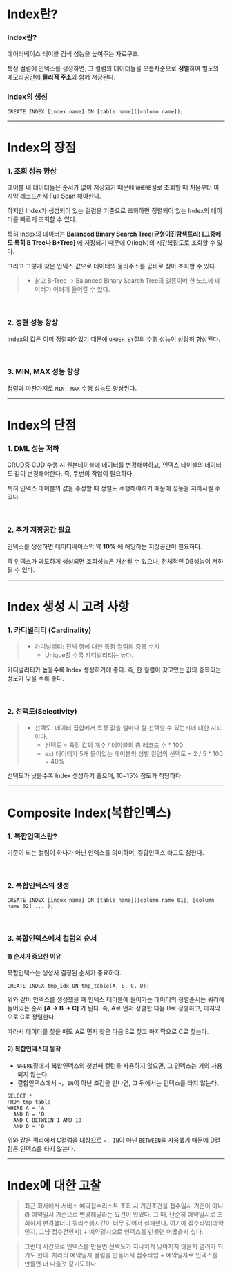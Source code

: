 # Index란?
### Index란?
 데이터베이스 테이블 검색 성능을 높여주는 자료구조.

특정 컬럼에 인덱스를 생성하면, 그 컬럼의 데이터들을 오름차순으로 **정렬**하여 별도의 메모리공간에 **물리적 주소**와 함께 저장된다.
<br>

### Index의 생성

``` 
CREATE INDEX [index name] ON [table name]([column name]);
```

<hr>

# Index의 장점

### 1. 조회 성능 향상

테이블 내 데이터들은 순서가 없이 저장되기 때문에 `WHERE`절로 조회할 때 처음부터 마지막 레코드까지 Full Scan 해야한다.

하지만 Index가 생성되어 있는 컬럼을 기준으로 조회하면 정렬되어 있는 Index의 데이터를 빠르게 조회할 수 있다.

특히 Index의 데이터는 **Balanced Binary Search Tree(균형이진탐색트리) [그중에도 특히 B Tree나 B+Tree]** 에 저장되기 때문에 O(logN)의 시간복잡도로 조회할 수 있다. 

그리고 그렇게 찾은 인덱스 값으로 데이터의 물리주소를 곧바로 찾아 조회할 수 있다.


> - 참고
>  B-Tree -> Balanced Binary Search Tree의 일종이며 한 노드에 데이터가 여러개 들어갈 수 있다.

<br>

### 2. 정렬 성능 향상

Index의 값은 이미 정렬되어있기 때문에 `ORDER BY`절의 수행 성능이 상당히 향상된다.

<br>

### 3. MIN, MAX 성능 향상
정렬과 마찬가지로 `MIN, MAX` 수행 성능도 향상된다.


<hr>

# Index의 단점

### 1. DML 성능 저하
CRUD중 CUD 수행 시 원본테이블에 데이터를 변경해야하고, 인덱스 테이블의 데이터도 같이 변경해야한다. 즉, 두번의 작업이 필요하다.

특히 인덱스 테이블의 값을 수정할 때 정렬도 수행해야하기 때문에 성능을 저하시킬 수 있다.

<br>

### 2. 추가 저장공간 필요

인덱스를 생성하면 데이터베이스의 약 **10%** 에 해당하는 저장공간이 필요하다.

즉 인덱스가 과도하게 생성되면 조회성능은 개선될 수 있으나, 전체적인 DB성능이 저하될 수 있다.

<hr>

# Index 생성 시 고려 사항

### 1. 카디널리티 (Cardinality)

> * 카디널리티: 전체 행에 대한 특정 컬럼의 중복 수치
>    - Unique할 수록 카디널리티는 높다.

카디널리티가 높을수록 Index 생성하기에 좋다. 즉, 한 컬럼이 갖고있는 값의 중복되는 정도가 낮을 수록 좋다.

<br>

### 2. 선택도(Selectivity)

> * 선택도: 데이터 집합에서 특정 값을 얼마나 잘 선택할 수 있는지에 대한 지표이다.
>    - 선택도 = 특정 값의 개수 / 테이블의 총 레코드 수 * 100
>    - ex) 데이터가 5개 들어있는 테이블의 성별 컬럼의 선택도 = 2 / 5 * 100 = 40%

선택도가 낮을수록 Index 생성하기 좋으며, 10~15% 정도가 적당하다.

<hr>

# Composite Index(복합인덱스)

### 1. 복합인덱스란?
 기준이 되는 컬럼이 하나가 아닌 인덱스를 의미하며, 결합인덱스 라고도 칭한다.

<br>

### 2. 복합인덱스의 생성

``` 
CREATE INDEX [index name] ON [table name]([column name 01], [column name 02] ... );
```

<br>

### 3. 복합인덱스에서 컬럼의 순서

#### 1) 순서가 중요한 이유
복합인덱스는 생성시 결정된 순서가 중요하다.

`CREATE INDEX tmp_idx ON tmp_table(A, B, C, D);`

위와 같이 인덱스를 생성했을 때 인덱스 테이블에 들어가는 데이터의 정렬순서는 쿼리에 들어있는 순서 **[A -> B -> C]** 가 된다.
즉, A로 먼저 정렬한 다음 B로 정렬하고, 마지막으로 C로 정렬한다.

따라서 데이터를 찾을 때도 A로 먼저 찾은 다음 B로 찾고 마지막으로 C로 찾는다.
<br>

#### 2) 복합인덱스의 동작
- `WHERE`절에서 복합인덱스의 첫번째 컬럼을 사용하지 않으면, 그 인덱스는 거의 사용되지 않는다.
- 결합인덱스에서 `=, IN`이 아닌 조건을 만나면, 그 뒤에서는 인덱스를 타지 않는다.
```
SELECT *
FROM tmp_table
WHERE A = 'A'
  AND B = 'B'
  AND C BETWEEN 1 AND 10
  AND D = 'D'
```
위와 같은 쿼리에서 C컬럼을 대상으로 `=, IN`이 아닌 `BETWEEN`을 사용했기 때문에 D컬럼은 인덱스를 타지 않는다.

<hr>

# Index에 대한 고찰
> 최근 회사에서 서비스 예약접수리스트 조회 시 기간조건을 접수일시 기준이 아니라 예약일시 기준으로 변경해달라는 요건이 있었다.
그 때, 단순히 예약일시로 조회하게 변경했더니 쿼리수행시간이 너무 길어서 실패했다.
여기에 접수타입(예약인지, 그냥 접수건인지) + 예약일시으로 인덱스를 만들면 어땠을지 싶다.

> 그런데 시간으로 인덱스를 만들면 선택도가 지나치게 낮아지지 않을지 염려가 되기도 한다. 
차라리 예약일자 컬럼을 만들어서 접수타입 + 예약일자로 인덱스를 만들면 더 나을것 같기도하다. 

